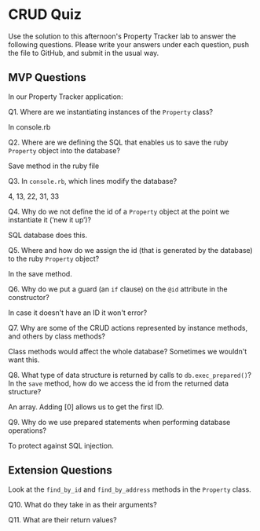 # CRUD Quiz

Use the solution to this afternoon's Property Tracker lab to answer the following questions. Please write your answers under each question, push the file to GitHub, and submit in the usual way.

## MVP Questions

In our Property Tracker application:

Q1. Where are we instantiating instances of the `Property` class?

In console.rb

Q2. Where are we defining the SQL that enables us to save the ruby `Property` object into the database?

Save method in the ruby file

Q3. In `console.rb`, which lines modify the database?

4, 13, 22, 31, 33

Q4. Why do we not define the id of a `Property` object at the point we instantiate it (‘new it up’)?

SQL database does this.

Q5. Where and how do we assign the id (that is generated by the database) to the ruby `Property` object?

In the save method.

Q6. Why do we put a guard (an `if` clause) on the `@id` attribute in the constructor?

In case it doesn't have an ID it won't error?

Q7. Why are some of the CRUD actions represented by instance methods, and others by class methods?

Class methods would affect the whole database?  Sometimes we wouldn't want this.

Q8. What type of data structure is returned by calls to `db.exec_prepared()`? In the `save` method, how do we access the id from the returned data structure?

An array.  Adding [0] allows us to get the first ID.

Q9. Why do we use prepared statements when performing database operations?

To protect against SQL injection.

## Extension Questions

Look at the `find_by_id` and `find_by_address` methods in the `Property` class.

Q10. What do they take in as their arguments?

Q11. What are their return values?
